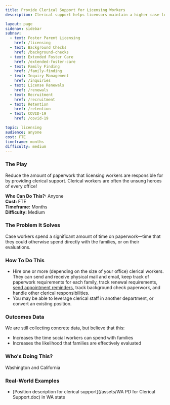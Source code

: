 ```yaml
---
title: Provide Clerical Support for Licensing Workers
description: Clerical support helps licensors maintain a higher case load with greater family satisfaction.

layout: page
sidenav: sidebar
subnav:
  - text: Foster Parent Licensing
    href: /licensing
  - text: Background Checks
    href: /background-checks
  - text: Extended Foster Care
    href: /extended-foster-care
  - text: Family Finding
    href: /family-finding
  - text: Inquiry Management
    href: /inquiries
  - text: License Renewals
    href: /renewals
  - text: Recruitment
    href: /recruitment
  - text: Retention
    href: /retention
  - text: COVID-19
    href: /covid-19

topic: licensing
audience: anyone
cost: FTE
timeframe: months
difficulty: medium
---
```



### The Play

Reduce the amount of paperwork that licensing workers are responsible for by providing clerical support. Clerical workers are often the unsung heroes of every office!

**Who Can Do This?:**
Anyone<br />
**Cost:**
FTE<br />
**Timeframe:**
Months<br />
**Difficulty:**
Medium<br />

### The Problem It Solves

Case workers spend a significant amount of time on paperwork—time that they could otherwise spend directly with the families, or on their evaluations.

### How To Do This

* Hire one or more (depending on the size of your office) clerical workers. They can send and receive physical mail and email, keep track of paperwork requirements for each family, track renewal requirements, [send appointment reminders](https://www.childwelfareplaybook.com/playbook/send_appointment_reminders), track background check paperwork, and handle other clerical responsibilities.
* You may be able to leverage clerical staff in another department, or convert an existing position.

### Outcomes Data

We are still collecting concrete data, but believe that this:
* Increases the time social workers can spend with families
* Increases the likelihood that families are effectively evaluated

### Who's Doing This?

Washington and California

### Real-World Examples

* [Position description for clerical support](/assets/WA PD for Clerical Support.doc) in WA state
